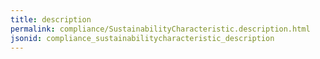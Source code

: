 ```yaml
---
title: description
permalink: compliance/SustainabilityCharacteristic.description.html
jsonid: compliance_sustainabilitycharacteristic_description
---
```

